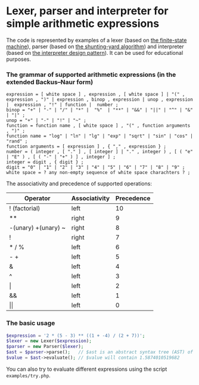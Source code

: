 # Lexer, parser and interpreter for simple arithmetic expressions

The code is represented by examples of a lexer (based on [the finite-state machine](https://en.wikipedia.org/wiki/Finite-state_machine)), parser (based on [the shunting-yard algorithm](https://en.wikipedia.org/wiki/Shunting-yard_algorithm)) and interpreter (based on [the interpreter design pattern](https://en.wikipedia.org/wiki/Interpreter_pattern)). It can be used for educational purposes.

### The grammar of supported arithmetic expressions (in the extended Backus–Naur form)

```EBNF
expression = [ white space ] , expression , [ white space ] | "(" , expression , ")" | expression , binop , expression | unop , expression |  expression , "!" | function |  number ;
binop = "+" | "-" | "/" | "*" |  "%"  | "**" | "&&" | "||" | "^" | "&" | "|" ;
unop = "+" | "-" | "!" | "~" ;
function = function name , [ white space ] , "(" , function arguments , ")" ;
function name = "log" | "ln" | "lg" | "exp" | "sqrt" | "sin" | "cos" | "rand" ;
function arguments = [ expression ] , { "," , expression } ;
number = ( integer , [ "." ] , [ integer ] | "." , integer ) , [ ( "e" | "E" ) , [ ( "-" | "+" ) ] , integer ] ;
integer = digit , { digit } ;
digit = "0" | "1" | "2" | "3" | "4" | "5" | "6" | "7" | "8" | "9" ;
white space = ? any non-empty sequence of white space charachters ? ;
```

The associativity and precedence of supported operations:

Operator | Associativity | Precedence
---------|---------------|-----------
! (factorial) | left     | 10
**       | right         | 9
-(unary) +(unary) ~ | right | 8
!        | right         | 7
\* / %   | left          | 6
\- +     | left          | 5
&        | left          | 4
^        | left          | 3
\|       | left          | 2
&&       | left          | 1
\|\|     | left          | 0

### The basic usage

```php
$expression = '2 * (5 - 3) ** ((1 + -4) / (2 + 7))';
$lexer = new Lexer($expression);
$parser = new Parser($lexer);
$ast = $parser->parse();   // $ast is an abstract syntax tree (AST) of an expression
$value = $ast->evaluate(); // $value will contain 1.5874010519682
```

You can also try to evaluate different expressions using the script `examples/try.php`.
